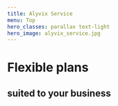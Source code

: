 ```yaml
---
title: Alyvix Service
menu: Top
hero_classes: parallax text-light
hero_image: alyvix_service.jpg
---
```

<!--
hero_classes: text-dark overlay-light parallax
-->

# Flexible plans
## suited to your business
